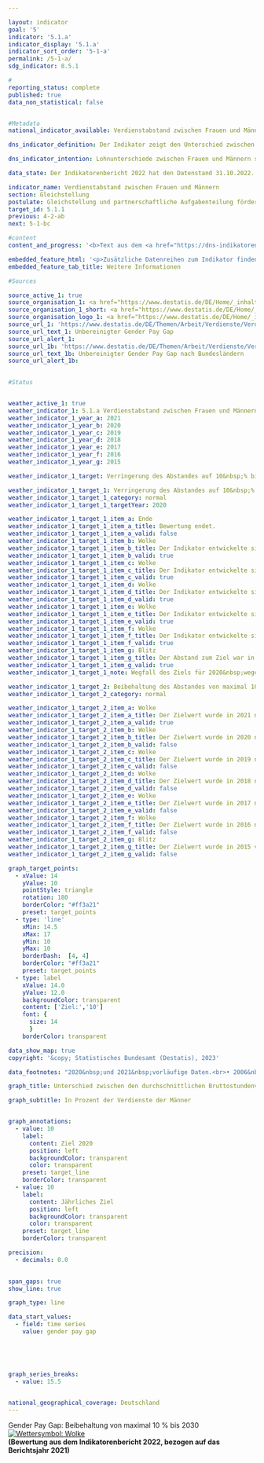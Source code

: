 ```yaml
---

layout: indicator    
goal: '5'    
indicator: '5.1.a'    
indicator_display: '5.1.a'    
indicator_sort_order: '5-1-a'    
permalink: /5-1-a/    
sdg_indicator: 8.5.1    

#
reporting_status: complete    
published: true    
data_non_statistical: false    


#Metadata    
national_indicator_available: Verdienstabstand zwischen Frauen und Männern    

dns_indicator_definition: Der Indikator zeigt den Unterschied zwischen den durchschnittlichen Bruttostundenverdiensten der Frauen und der Männer als Anteil an den durchschnittlichen Bruttostundenverdiensten der Männer.    

dns_indicator_intention: Lohnunterschiede zwischen Frauen und Männern sind in modernen Erwerbsgesellschaften ein Zeichen für soziale Ungleichheit. Die Verringerung der Lohnunterschiede ist ein Indikator für Fortschritte auf dem Weg zur Gleichstellung. Die Bundesregierung verfolgte daher das Ziel, bis zum Jahr 2020&nbsp;den Verdienstabstand auf 10&nbsp;% zu verringern und dieses bis 2030&nbsp;beizubehalten.    

data_state: Der Indikatorenbericht 2022 hat den Datenstand 31.10.2022. Die Daten auf dieser Plattform werden regelmäßig aktualisiert, sodass online aktuellere Daten verfügbar sein können als im <a href="https://dns-indikatoren.de/publications_reports/">Indikatorenbericht 2022</a> veröffentlicht.    

indicator_name: Verdienstabstand zwischen Frauen und Männern    
section: Gleichstellung    
postulate: Gleichstellung und partnerschaftliche Aufgabenteilung fördern    
target_id: 5.1.1    
previous: 4-2-ab    
next: 5-1-bc    

#content     
content_and_progress: '<b>Text aus dem <a href="https://dns-indikatoren.de/publications_reports/">Indikatorenbericht 2022&nbsp;</a></b><br><br>Der hier dargestellte Indikator zeigt den unbereinigten geschlechtsspezifischen Verdienstabstand (unadjusted gender pay gap). Er setzt dafür ausschließlich die durchschnittlichen Bruttostundenverdienste ins Verhältnis zueinander. Im unbereinigten Gender Pay Gap (GBG) enthalten ist auch der Lohnabstand, der beispielsweise auf unterschiedliche Berufe, Branchen, Qualifikationen oder Erwerbsbiografien von Frauen und Männern zurückzuführen ist.<br><br>Datengrundlage des Indikators bildet die vierjährliche Verdienststrukturerhebung, die von den Statistischen Ämtern der Länder als repräsentative Stichprobenerhebung mit Auskunftspflicht bei insgesamt maximal 60&nbsp;000&nbsp;Betrieben durchgeführt wird. Auf Basis dieser Daten werden Ergebnisse nach Alter, Bildungsniveau, Leistungsgruppen (Untergliederung in fünf Gruppen von ungelernt bis Arbeitnehmerinnen und Arbeitnehmer in leitender Stellung), Tätigkeit, Tarifbindung, Unternehmensgrößenklassen und Wirtschaftsabschnitten berechnet und der bereinigte Gender Pay Gap bestimmt. Für die Zwischenjahre wird der unbereinigte <abbr title="Gender Pay Gap (Geschlechtsspezifischer Verdienstabstand)" tabindex="0">GPG</abbr> mit den Veränderungsraten aus der vierteljährlichen Verdiensterhebung fortgeschrieben. Für den bereinigten sowie den unbereinigten <abbr title="Gender Pay Gap (Geschlechtsspezifischer Verdienstabstand)" tabindex="0">GPG</abbr> wird die <abbr title="Europäische Union" tabindex="0">EU</abbr>-Abgrenzung zugrunde gelegt, wonach Beschäftigte der Land- und Forstwirtschaft, Fischerei, der öffentlichen Verwaltung, Verteidigung, Sozialversicherung sowie Beschäftigte in Kleinstbetrieben unberücksichtigt bleiben.<br><br>Nach vorläufigen Zahlen verdienten Frauen in den Jahren 2020&nbsp;und 2021&nbsp;durchschnittlich 18&nbsp;% weniger pro Stunde als Männer. Das Ziel, den unbereinigten <abbr title="Gender Pay Gap (Geschlechtsspezifischer Verdienstabstand)" tabindex="0">GPG</abbr> bis 2020&nbsp;auf 10&nbsp;% zu verringern, wurde damit nicht erreicht. Bei Fortsetzung der Entwicklung der letzten fünf Jahre ist zu erwarten, dass das angestrebte Ziel auch bis zum Jahr 2030&nbsp;nicht erreicht wird.<br><br>Über einen längeren Zeitraum betrachtet, zeigt sich für Deutschland ein langsamer, aber stetiger Rückgang des unbereinigten <abbr title="Gender Pay Gap (Geschlechtsspezifischer Verdienstabstand)" tabindex="0">GPG</abbr>. Dieser hatte 2012&nbsp;mit 23&nbsp;% noch um 5&nbsp;Prozentpunkte höher gelegen als 2021. Bei Betrachtung der Ergebnisse nach Bundesländern zeigen sich erhebliche Unterschiede: Am höchsten lag der unbereinigte <abbr title="Gender Pay Gap (Geschlechtsspezifischer Verdienstabstand)" tabindex="0">GPG</abbr> im Jahr 2021&nbsp;mit 22&nbsp;% in Baden-Württemberg und Bremen, während er in Brandenburg, Mecklenburg-Vorpommern und Thüringen 5&nbsp;% betrug.<br><br>Untersuchungen der ursächlichen Faktoren des <abbr title="Gender Pay Gap (Geschlechtsspezifischer Verdienstabstand)" tabindex="0">GPG</abbr> werden alle vier Jahre auf Basis der detaillierten Ergebnisse der Verdienststrukturerhebung durchgeführt. Derzeit liegen Ergebnisse für das Jahr 2018&nbsp;vor. Die Faktoren, die die Verdienstunterschiede bestimmen, unterliegen langfristigen strukturellen Veränderungsprozessen und sind damit im Zeitablauf relativ stabil. 71&nbsp;% des Verdienstunterschieds zwischen Frauen und Männern sind unter anderem darauf zurückzuführen, dass Frauen häufiger in Branchen, Berufen und Leistungsgruppen arbeiten, in denen schlechter bezahlt wird. Auch arbeiten Frauen häufiger als Männer in Minijobs oder in Teilzeit.<br><br>Die verbleibenden 29&nbsp;% des Verdienstunterschieds entsprechen dem bereinigten <abbr title="Gender Pay Gap (Geschlechtsspezifischer Verdienstabstand)" tabindex="0">GPG</abbr> von zuletzt 6&nbsp;% im Jahr 2018. Verglichen mit dem unbereinigten <abbr title="Gender Pay Gap (Geschlechtsspezifischer Verdienstabstand)" tabindex="0">GPG</abbr> zeigt sich beim bereinigten <abbr title="Gender Pay Gap (Geschlechtsspezifischer Verdienstabstand)" tabindex="0">GPG</abbr> auf Ebene der Bundesländer ein wesentlich einheitlicheres Bild. Er lag im Jahr 2018&nbsp;zwischen 4&nbsp;% (in Berlin) und 7&nbsp;% (in Baden-Württemberg, Bayern, Bremen, Hamburg und Sachsen).<br><br>Im europäischen Vergleich liegen überwiegend vorläufige Ergebnisse bis zum Jahr 2020&nbsp;vor. Der unbereinigte <abbr title="Gender Pay Gap (Geschlechtsspezifischer Verdienstabstand)" tabindex="0">GPG</abbr> lag in Deutschland seit 2010&nbsp;durchgehend über dem Durchschnitt der Europäischen Union. Von 25&nbsp;<abbr title="Europäische Union" tabindex="0">EU</abbr>-Staaten, für die Daten für das Jahr 2020&nbsp;vorliegen, weisen nur Lettland mit 22&nbsp;%, Estland mit 21&nbsp;% und Österreich mit 19&nbsp;% einen noch höheren geschlechtsspezifischen Verdienstunterschied auf. Die Staaten mit den <abbr title="Europäische Union" tabindex="0">EU</abbr>-weit geringsten geschlechtsspezifischen Unterschieden im Bruttostundenverdienst waren Luxemburg (1&nbsp;%), Rumänien (2&nbsp;%) und Slowenien (3&nbsp;%).'    

embedded_feature_html: '<p>Zusätzliche Datenreihen zum Indikator finden Sie <a href="https://dnsTestEnvironment.github.io/dns-indicators/public/AddInfos/de/5_1_a.pdf" target="_blank" >hier</a>.</p><br><small>Hinweis: PDF-Dokumente können Sie sich (je nach Browsereinstellung) direkt in Ihrem Browser anzeigen lassen oder Sie laden das PDF-Dokument herunter und öffnen es mit einem PDF-Reader Ihrer Wahl. Eine Anleitung wie Sie für ausgewählte Browser die entsprechende Einstellung ändern können, finden Sie <a href="https://dns-indikatoren.de/guidance/">hier</a>.</small>'
embedded_feature_tab_title: Weitere Informationen    

#Sources    

source_active_1: true
source_organisation_1: <a href="https://www.destatis.de/DE/Home/_inhalt.html" target="_blank" onclick="return confirm_alert('')>Statistisches Bundesamt</a>
source_organisation_1_short: <a href="https://www.destatis.de/DE/Home/_inhalt.html" target="_blank" onclick="return confirm_alert('')>Statistisches Bundesamt</a>
source_organisation_logo_1: <a href="https://www.destatis.de/DE/Home/_inhalt.html" target="_blank" onclick="return confirm_alert('')><img src="www.dnsTestEnvironment.github.io/dns-indicators/public/OrgImgDe/destatis.png" alt="Statistisches Bundesamt" title=" Klicken Sie hier um zur Homepage der Organisation Statistisches Bundesamt zu gelangen." style="height:60px; width:148px; border: transparent"/></a>
source_url_1: 'https://www.destatis.de/DE/Themen/Arbeit/Verdienste/Verdienste-GenderPayGap/Tabellen/ugpg-01-gebietsstand.html'
source_url_text_1: Unbereinigter Gender Pay Gap
source_url_alert_1: 
source_url_1b: 'https://www.destatis.de/DE/Themen/Arbeit/Verdienste/Verdienste-GenderPayGap/Tabellen/ugpg-02-bundeslaender-ab-2014.html'
source_url_text_1b: Unbereinigter Gender Pay Gap nach Bundesländern
source_url_alert_1b: 
    

#Status    


weather_active_1: true
weather_indicator_1: 5.1.a Verdienstabstand zwischen Frauen und Männern
weather_indicator_1_year_a: 2021
weather_indicator_1_year_b: 2020
weather_indicator_1_year_c: 2019
weather_indicator_1_year_d: 2018
weather_indicator_1_year_e: 2017
weather_indicator_1_year_f: 2016
weather_indicator_1_year_g: 2015

weather_indicator_1_target: Verringerung des Abstandes auf 10&nbsp;% bis 2020, Beibehaltung bis 2030

weather_indicator_1_target_1: Verringerung des Abstandes auf 10&nbsp;% bis 2020
weather_indicator_1_target_1_category: normal
weather_indicator_1_target_1_targetYear: 2020

weather_indicator_1_target_1_item_a: Ende
weather_indicator_1_target_1_item_a_title: Bewertung endet.
weather_indicator_1_target_1_item_a_valid: false
weather_indicator_1_target_1_item_b: Wolke
weather_indicator_1_target_1_item_b_title: Der Indikator entwickelte sich in 2020 zwar in die gewünschte Richtung auf das Ziel zu, bei Fortsetzung der Entwicklung wäre das Ziel im Zieljahr aber um mehr als 20 % der Differenz zwischen Zielwert und dem Wert aus 2020 verfehlt worden.
weather_indicator_1_target_1_item_b_valid: true
weather_indicator_1_target_1_item_c: Wolke
weather_indicator_1_target_1_item_c_title: Der Indikator entwickelte sich in 2019 zwar in die gewünschte Richtung auf das Ziel zu, bei Fortsetzung der Entwicklung wäre das Ziel im Zieljahr aber um mehr als 20 % der Differenz zwischen Zielwert und dem Wert aus 2019 verfehlt worden.
weather_indicator_1_target_1_item_c_valid: true
weather_indicator_1_target_1_item_d: Wolke
weather_indicator_1_target_1_item_d_title: Der Indikator entwickelte sich in 2018 zwar in die gewünschte Richtung auf das Ziel zu, bei Fortsetzung der Entwicklung wäre das Ziel im Zieljahr aber um mehr als 20 % der Differenz zwischen Zielwert und dem Wert aus 2018 verfehlt worden.
weather_indicator_1_target_1_item_d_valid: true
weather_indicator_1_target_1_item_e: Wolke
weather_indicator_1_target_1_item_e_title: Der Indikator entwickelte sich in 2017 zwar in die gewünschte Richtung auf das Ziel zu, bei Fortsetzung der Entwicklung wäre das Ziel im Zieljahr aber um mehr als 20 % der Differenz zwischen Zielwert und dem Wert aus 2017 verfehlt worden.
weather_indicator_1_target_1_item_e_valid: true
weather_indicator_1_target_1_item_f: Wolke
weather_indicator_1_target_1_item_f_title: Der Indikator entwickelte sich in 2016 zwar in die gewünschte Richtung auf das Ziel zu, bei Fortsetzung der Entwicklung wäre das Ziel im Zieljahr aber um mehr als 20 % der Differenz zwischen Zielwert und dem Wert aus 2016 verfehlt worden.
weather_indicator_1_target_1_item_f_valid: true
weather_indicator_1_target_1_item_g: Blitz
weather_indicator_1_target_1_item_g_title: Der Abstand zum Ziel war in 2015 konstant hoch oder hat sich vergrößert. Der Indikator entwickelte sich also nicht in die gewünschte Richtung.
weather_indicator_1_target_1_item_g_valid: true
weather_indicator_1_target_1_note: Wegfall des Ziels für 2020&nbsp;wegen zeitlichen Ablaufs.

weather_indicator_1_target_2: Beibehaltung des Abstandes von maximal 10&nbsp;% bis 2030
weather_indicator_1_target_2_category: normal

weather_indicator_1_target_2_item_a: Wolke
weather_indicator_1_target_2_item_a_title: Der Zielwert wurde in 2021 nicht erreicht, aber die durchschnittliche Entwicklung wies in die gewünschte Richtung.
weather_indicator_1_target_2_item_a_valid: true
weather_indicator_1_target_2_item_b: Wolke
weather_indicator_1_target_2_item_b_title: Der Zielwert wurde in 2020 nicht erreicht, aber die durchschnittliche Entwicklung wies in die gewünschte Richtung.
weather_indicator_1_target_2_item_b_valid: false
weather_indicator_1_target_2_item_c: Wolke
weather_indicator_1_target_2_item_c_title: Der Zielwert wurde in 2019 nicht erreicht, aber die durchschnittliche Entwicklung wies in die gewünschte Richtung.
weather_indicator_1_target_2_item_c_valid: false
weather_indicator_1_target_2_item_d: Wolke
weather_indicator_1_target_2_item_d_title: Der Zielwert wurde in 2018 nicht erreicht, aber die durchschnittliche Entwicklung wies in die gewünschte Richtung.
weather_indicator_1_target_2_item_d_valid: false
weather_indicator_1_target_2_item_e: Wolke
weather_indicator_1_target_2_item_e_title: Der Zielwert wurde in 2017 nicht erreicht, aber die durchschnittliche Entwicklung wies in die gewünschte Richtung.
weather_indicator_1_target_2_item_e_valid: false
weather_indicator_1_target_2_item_f: Wolke
weather_indicator_1_target_2_item_f_title: Der Zielwert wurde in 2016 nicht erreicht, aber die durchschnittliche Entwicklung wies in die gewünschte Richtung.
weather_indicator_1_target_2_item_f_valid: false
weather_indicator_1_target_2_item_g: Blitz
weather_indicator_1_target_2_item_g_title: Der Zielwert wurde in 2015 verfehlt und der Indikator hat sich im Durchschnitt der vorangegangenen Veränderungen nicht in Richtung des Ziels bewegt.
weather_indicator_1_target_2_item_g_valid: false    

graph_target_points:
  - xValue: 14
    yValue: 10
    pointStyle: triangle
    rotation: 180
    borderColor: "#ff3a21"
    preset: target_points
  - type: 'line'
    xMin: 14.5
    xMax: 17
    yMin: 10
    yMax: 10
    borderDash:  [4, 4]
    borderColor: "#ff3a21"
    preset: target_points
  - type: label
    xValue: 14.0
    yValue: 12.0
    backgroundColor: transparent
    content: ['Ziel:','10']
    font: {
      size: 14
      }
    borderColor: transparent    

data_show_map: true    
copyright: '&copy; Statistisches Bundesamt (Destatis), 2023'    

data_footnotes: "2020&nbsp;und 2021&nbsp;vorläufige Daten.<br>• 2006&nbsp;bis 2021&nbsp;Verdienststrukturerhebung, fortgeschrieben mit Ergebnissen der vierteljährlichen Verdiensterhebung.<br>• Ab 2022: Ergebnisse der Verdiensterhebung.<br>• Aufgrund methodischer Änderungen sind die Ergebnisse ab 2022&nbsp;nur eingeschränkt mit den Vorjahren vergleichbar."    

graph_title: Unterschied zwischen den durchschnittlichen Bruttostundenverdiensten von Frauen und Männern    

graph_subtitle: In Prozent der Verdienste der Männer    


graph_annotations:
  - value: 10
    label:
      content: Ziel 2020
      position: left
      backgroundColor: transparent
      color: transparent
    preset: target_line
    borderColor: transparent
  - value: 10
    label:
      content: Jährliches Ziel
      position: left
      backgroundColor: transparent
      color: transparent
    preset: target_line
    borderColor: transparent    

precision: 
  - decimals: 0.0
        

span_gaps: true    
show_line: true    

graph_type: line    

data_start_values: 
  - field: time series
    value: gender pay gap    

    

    

graph_series_breaks: 
  - value: 15.5
                

national_geographical_coverage: Deutschland        
---
```



<div>
  <div class="my-header">
    <label class="default">Gender Pay Gap: Beibehaltung von maximal 10&nbsp;% bis 2030
      <a href="www.dnsTestEnvironment.github.io/dns-indicators/status"><img src="https://g205sdgs.github.io/sdg-indicators/public/Wettersymbole/Wolke.png" title="Der Zielwert wurde in 2021 nicht erreicht, aber die durchschnittliche Entwicklung wies in die gewünschte Richtung." alt="Wettersymbol: Wolke"/>
      </a>
    </label>
  </div>
</div>
<div class="my-header-note">
  <label class="default"><b>(Bewertung aus dem Indikatorenbericht 2022, bezogen auf das Berichtsjahr 2021)
  </b></label>
</div>